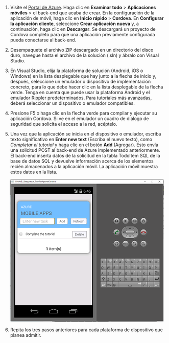 
1. Visite el [Portal de Azure]. Haga clic en **Examinar todo** > **Aplicaciones móviles** > el back-end que acaba de crear. En la configuración de la aplicación de móvil, haga clic en **Inicio rápido** > **Cordova**. En **Configurar la aplicación cliente**, seleccione **Crear aplicación nueva** y, a continuación, haga clic en **Descargar**. Se descargará un proyecto de Cordova completo para que una aplicación previamente configurada pueda conectarse al back-end.
2. Desempaquete el archivo ZIP descargado en un directorio del disco duro, navegue hasta el archivo de la solución (.sln) y ábralo con Visual Studio.
3. En Visual Studio, elija la plataforma de solución (Android, iOS o Windows) en la lista desplegable que hay junto a la flecha de inicio y, después, seleccione un emulador o dispositivo de implementación concreto, para lo que debe hacer clic en la lista desplegable de la flecha verde. Tenga en cuenta que puede usar la plataforma Android y el emulador Rippler predeterminados. Para tutoriales más avanzadas, deberá seleccionar un dispositivo o emulador compatibles.
4. Presione F5 o haga clic en la flecha verde para compilar y ejecutar su aplicación Cordova. Si ve en el emulador un cuadro de diálogo de seguridad que solicita el acceso a la red, acéptelo.
5. Una vez que la aplicación se inicia en el dispositivo o emulador, escriba texto significativo en **Enter new text** (Escriba el nuevo texto), como *Completar el tutorial* y haga clic en el botón **Add** (Agregar). Esto envía una solicitud POST al back-end de Azure implementado anteriormente. El back-end inserta datos de la solicitud en la tabla TodoItem SQL de la base de datos SQL y devuelve información acerca de los elementos recién almacenados a la aplicación móvil. La aplicación móvil muestra estos datos en la lista.
   
    ![](./media/app-service-mobile-cordova-quickstart/quickstart-startup.png)
6. Repita los tres pasos anteriores para cada plataforma de dispositivo que planea admitir.

[Portal de Azure]: https://portal.azure.com/

<!---HONumber=AcomDC_0817_2016-->